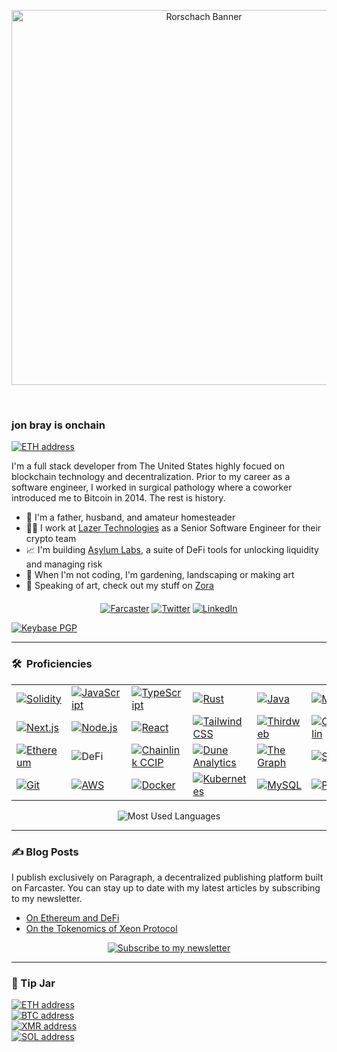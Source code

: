 <p align="center"><img src="assets/rorschach-banner.png" width="600" alt="Rorschach Banner"></p>

<p align="center"><img src="https://komarev.com/ghpvc/?username=heyjonbray&style=flat-square&color=blue" alt=""> &nbsp; &nbsp; <img src="https://img.shields.io/github/stars/heyJonBray" alt=""></p>

<p align="center"></p>

### jon bray is onchain

<a href="https://rainbow.me/0x3b138FC7eC06B2A44565994CfDe5134A75915995"><img src="https://img.shields.io/badge/jon.bray.eth-3C3C3D.svg?logo=ethereum" alt="ETH address"></a><br>

I'm a full stack developer from The United States highly focued on blockchain technology and decentralization. Prior to my career as a software engineer, I worked in surgical pathology where a coworker introduced me to Bitcoin in 2014. The rest is history.

- 🏡 I'm a father, husband, and amateur homesteader
- 🧑‍💻 I work at [Lazer Technologies](https://www.lazertechnologies.com/) as a Senior Software Engineer for their crypto team
- 📈 I'm building [Asylum Labs](https://github.com/asylum-labs), a suite of DeFi tools for unlocking liquidity and managing risk
- 🌱 When I'm not coding, I'm gardening, landscaping or making art
- 🎨 Speaking of art, check out my stuff on [Zora](https://zora.co/@jonbray)

<p align="center" style="margin-top: 20px;">
<a href="https://warpcast.com/jonbray.eth"><img src="https://img.shields.io/badge/@jonbray.eth-FFFFFF.svg?logo=farcaster" alt="Farcaster"></a>
<a href="https://twitter.com/heyjonbray"><img src="https://img.shields.io/twitter/follow/heyjonbray" alt="Twitter"></a>
<a href="https://www.linkedin.com/in/heyjonbray"><img src="https://img.shields.io/badge/-LinkedIn-blue?style=flat&logo=linkedin" alt="LinkedIn"></a>
</p>

<a href="https://keybase.io/heyjonbray"><img src="https://img.shields.io/keybase/pgp/heyjonbray?style=blue" alt="Keybase PGP"></a>

---

### 🛠 &nbsp;Proficiencies

<table style="border: none;">
<tr>
<td width="14.28%"><a href="https://soliditylang.org/"><img src="https://img.shields.io/badge/-Solidity-363636?logo=solidity&logoColor=white" alt="Solidity"></a></td>
<td width="14.28%"><a href="https://developer.mozilla.org/en-US/docs/Web/JavaScript"><img src="https://img.shields.io/badge/-JavaScript-F7DF1E?logo=javascript&logoColor=black" alt="JavaScript"></a></td>
<td width="14.28%"><a href="https://www.typescriptlang.org/"><img src="https://img.shields.io/badge/-TypeScript-3178C6?logo=typescript&logoColor=white" alt="TypeScript"></a></td>
<td width="14.28%"><a href="https://www.rust-lang.org/"><img src="https://img.shields.io/badge/-Rust-000000?logo=rust&logoColor=white" alt="Rust"></a></td>
<td width="14.28%"><a href="https://www.java.com/"><img src="https://img.shields.io/badge/-Java-ED8B00?logo=java&logoColor=white" alt="Java"></a></td>
<td width="14.28%"><a href="https://docs.sui.io/move"><img src="https://img.shields.io/badge/-Move-4DA2FF?logo=sui&logoColor=white" alt="Move"></a></td>
<td width="14.28%"><a href="https://dotnet.microsoft.com/"><img src="https://img.shields.io/badge/-.NET-512BD4?logo=dotnet&logoColor=white" alt=".NET"></a></td>
</tr>
<tr>
<td width="14.28%"><a href="https://nextjs.org/"><img src="https://img.shields.io/badge/-Next.js-000000?logo=next.js&logoColor=white" alt="Next.js"></a></td>
<td width="14.28%"><a href="https://nodejs.org/"><img src="https://img.shields.io/badge/-Node.js-339933?logo=nodedotjs&logoColor=white" alt="Node.js"></a></td>
<td width="14.28%"><a href="https://reactjs.org/"><img src="https://img.shields.io/badge/-React-61DAFB?logo=react&logoColor=black" alt="React"></a></td>
<td width="14.28%"><a href="https://tailwindcss.com/"><img src="https://img.shields.io/badge/-Tailwind_CSS-06B6D4?logo=tailwindcss&logoColor=white" alt="Tailwind CSS"></a></td>
<td width="14.28%"><a href="https://thirdweb.com/"><img src="https://img.shields.io/badge/-Thirdweb-000000?logo=thirdweb&logoColor=white" alt="Thirdweb"></a></td>
<td width="14.28%"><a href="https://www.openzeppelin.com/"><img src="https://img.shields.io/badge/-OpenZeppelin-4E5EE4?logo=openzeppelin&logoColor=white" alt="OpenZeppelin"></a></td>
<td width="14.28%"><a href="https://web3js.org/"><img src="https://img.shields.io/badge/-Web3.js-F16822?logo=web3.js&logoColor=white" alt="Web3.js"></a></td>
</tr>
<tr>
<td width="14.28%"><a href="https://ethereum.org/"><img src="https://img.shields.io/badge/-Ethereum-627EEA?logo=ethereum&logoColor=white" alt="Ethereum"></a></td>
<td width="14.28%"><img src="https://img.shields.io/badge/-DeFi-FF007A?logo=ethereum&logoColor=white" alt="DeFi"></td>
<td width="14.28%"><a href="https://chain.link/ccip"><img src="https://img.shields.io/badge/-CCIP-375BD2?logo=chainlink&logoColor=white" alt="Chainlink CCIP"></a></td>
<td width="14.28%"><a href="https://dune.com/"><img src="https://img.shields.io/badge/-Dune-F4603E?logo=ethereum&logoColor=white" alt="Dune Analytics"></a></td>
<td width="14.28%"><a href="https://thegraph.com/"><img src="https://img.shields.io/badge/-TheGraph-6F4CFF?logo=graphql&logoColor=white" alt="The Graph"></a></td>
<td width="14.28%"><a href="https://solana.com/"><img src="https://img.shields.io/badge/-Solana-9945FF?logo=solana&logoColor=white" alt="Solana"></a></td>
<td width="14.28%"></td>
</tr>
<tr>
<td width="14.28%"><a href="https://git-scm.com/"><img src="https://img.shields.io/badge/-Git-F05032?logo=git&logoColor=white" alt="Git"></a></td>
<td width="14.28%"><a href="https://aws.amazon.com/"><img src="https://img.shields.io/badge/-AWS-232F3E?logo=amazon-web-services&logoColor=white" alt="AWS"></a></td>
<td width="14.28%"><a href="https://www.docker.com/"><img src="https://img.shields.io/badge/-Docker-2496ED?logo=docker&logoColor=white" alt="Docker"></a></td>
<td width="14.28%"><a href="https://kubernetes.io/"><img src="https://img.shields.io/badge/-Kubernetes-326CE5?logo=kubernetes&logoColor=white" alt="Kubernetes"></a></td>
<td width="14.28%"><a href="https://www.mysql.com/"><img src="https://img.shields.io/badge/-MySQL-4479A1?logo=mysql&logoColor=white" alt="MySQL"></a></td>
<td width="14.28%"><a href="https://www.postgresql.org/"><img src="https://img.shields.io/badge/-PostgreSQL-4169E1?logo=postgresql&logoColor=white" alt="PostgreSQL"></a></td>
<td width="14.28%"><a href="https://firebase.google.com/"><img src="https://img.shields.io/badge/-Firebase-FFCA28?logo=firebase&logoColor=black" alt="Firebase"></a></td>
</tr>
</table>

<p align="center">
  <img src="https://github-readme-stats.vercel.app/api/top-langs/?username=heyjonbray&include_orgs=true&layout=compact&theme=dark" alt="Most Used Languages" />
</p>

---

### ✍️ Blog Posts

I publish exclusively on Paragraph, a decentralized publishing platform built on Farcaster. You can stay up to date with my latest articles by subscribing to my newsletter.

- [On Ethereum and DeFi](https://paragraph.xyz/@jonbray/eth-defi)
- [On the Tokenomics of Xeon Protocol](https://paragraph.xyz/@jonbray/xeon-tokenomics)

<p align="center">
<a href="https://paragraph.xyz/@jonbray/subscribe"><img src="https://img.shields.io/badge/Subscribe_to_my_newsletter-855DCD?style=for-the-badge&logo=farcaster&logoColor=white" alt="Subscribe to my newsletter"></a>
</p>

---

### 🫙 Tip Jar

<p align="left">
<a href="assets/crypto/ethereum-address.svg"><img src="https://img.shields.io/badge/ETH-0x7e2F9dd040cF7B41a1AF9e4A24A0EDB04093dDa1-3C3C3D.svg?logo=ethereum" alt="ETH address"></a><br>
<a href="assets/crypto/btc-address.svg"><img src="https://img.shields.io/badge/BTC-bc1qtaqfrcgln2tpkvlws8gdcwvu5g5cg0wkszg2ru-F7931A.svg?logo=bitcoin" alt="BTC address"></a><br>
<a href="assets/crypto/monero-address.svg"><img src="https://img.shields.io/badge/XMR-84WTHL1Uj94EaE4exvrcbBNgS9xj1kSDP4ThK5kr2ScvEDnGK2EiPLVAo8UhofZD2YiqnoQDd5YwVcGWJLUpLPQE4hw2g2X-FF6600.svg?logo=monero" alt="XMR address"></a><br>
<a href="assets/crypto/solana-address.svg"><img src="https://img.shields.io/badge/SOL-CTxPz8M78gbcGTVW4toMACjahvoPYfnSGURhmfj1A1HR-9945FF.svg?logo=solana" alt="SOL address"></a>
</p>

